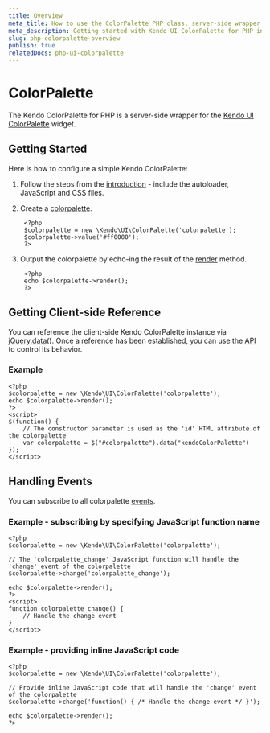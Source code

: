 ```yaml
---
title: Overview
meta_title: How to use the ColorPalette PHP class, server-side wrapper for Kendo UI ColorPalette widget
meta_description: Getting started with Kendo UI ColorPalette for PHP in quick steps - configure Kendo UI ColorPalette widget and operate Kendo UI ColorPalette events.
slug: php-colorpalette-overview
publish: true
relatedDocs: php-ui-colorpalette
---
```


# ColorPalette

The Kendo ColorPalette for PHP is a server-side wrapper for the [Kendo UI ColorPalette](http://docs.kendoui.com/api/web/colorpalette) widget.

## Getting Started

Here is how to configure a simple Kendo ColorPalette:

1. Follow the steps from the [introduction](/getting-started/using-kendo-with/php/introduction) - include the autoloader, JavaScript and CSS files.

2. Create a [colorpalette](/api/wrappers/php/Kendo/UI/ColorPalette).

        <?php
        $colorpalette = new \Kendo\UI\ColorPalette('colorpalette');
        $colorpalette->value('#ff0000');
        ?>

3. Output the colorpalette by echo-ing the result of the [render](/api/wrappers/php/Kendo/UI/Widget#render) method.

        <?php
        echo $colorpalette->render();
        ?>

## Getting Client-side Reference

You can reference the client-side Kendo ColorPalette instance via [jQuery.data()](http://api.jquery.com/jQuery.data/).
Once a reference has been established, you can use the [API](/api/web/colorpalette#methods) to control its behavior.


### Example

    <?php
    $colorpalette = new \Kendo\UI\ColorPalette('colorpalette');
    echo $colorpalette->render();
    ?>
    <script>
    $(function() {
        // The constructor parameter is used as the 'id' HTML attribute of the colorpalette
        var colorpalette = $("#colorpalette").data("kendoColorPalette")
    });
    </script>

## Handling Events

You can subscribe to all colorpalette [events](/api/web/colorpalette#events).

### Example - subscribing by specifying JavaScript function name

    <?php
    $colorpalette = new \Kendo\UI\ColorPalette('colorpalette');

    // The 'colorpalette_change' JavaScript function will handle the 'change' event of the colorpalette
    $colorpalette->change('colorpalette_change');

    echo $colorpalette->render();
    ?>
    <script>
    function colorpalette_change() {
        // Handle the change event
    }
    </script>

### Example - providing inline JavaScript code

    <?php
    $colorpalette = new \Kendo\UI\ColorPalette('colorpalette');

    // Provide inline JavaScript code that will handle the 'change' event of the colorpalette
    $colorpalette->change('function() { /* Handle the change event */ }');

    echo $colorpalette->render();
    ?>
 
